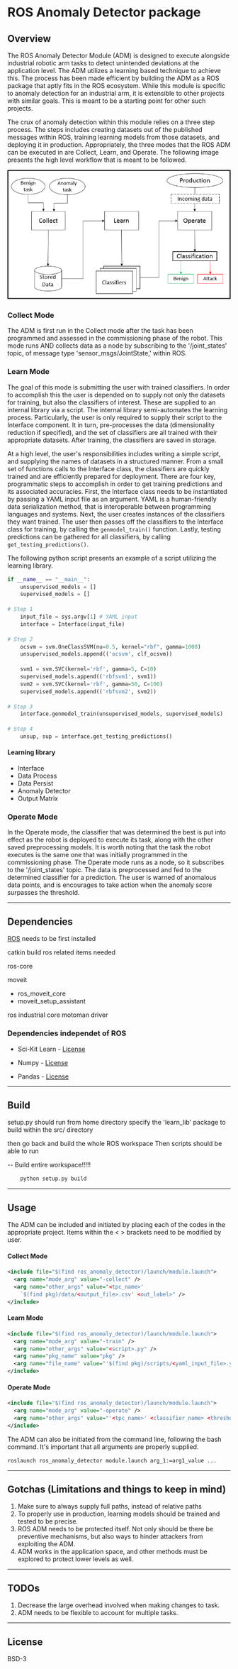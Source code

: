 # ROS Anomaly Detector package


## Overview

The ROS Anomaly Detector Module (ADM) is designed to execute alongside
industrial robotic arm tasks to detect unintended deviations at the application
level. The ADM utilizes a learning based technique to achieve this. The process
has been made efficient by building the ADM as a ROS package that aptly fits in
the ROS ecosystem. While this module is specific to anomaly detection for an
industrial arm, it is extensible to other projects with similar goals. This
is meant to be a starting point for other such projects.
<!-- Figure \ref{fig:ros_i_overview} presents the ROS-I
architecture. The red box around ROS ADM in the ROS Layer shows where the ADM
exists within the ROS ecosystem. -->

The crux of anomaly detection within this module relies on a three step
process. The steps includes creating datasets out of the published messages
within ROS, training learning models from those datasets, and deploying it in
production. Appropriately, the three modes that the ROS ADM can be executed in
are Collect, Learn, and Operate. The following image presents the high level
workflow that is meant to be followed.

![Image](images/adm_flow.png)

<!-- To evaluate our anomaly detection methodology we considered an industrial arm
programmed and controlled with ROS. We developed a ROS Anomaly Detection Module
(ADM) that is designed to execute alongside manufacturing tasks to detect
unintended arm deviations. ADM can be executed in three different modes for
collecting data (Collect mode), learning models (Learn mode), and detecting
anomalies (Operate mode). -->



<!-- % % Also important, the IDM is designed to integrate well
% % with the development of any ROS application.
% The IDM addresses the integrity of the industrial arm task by
% monitoring the captured joint states that are relayed back to the
% control system from the sensors. At any given point, when the joints
% have progressed into an unseen state, they should be marked anomalous.
-->


### Collect Mode
The ADM is first run in the Collect mode after the task has been programmed and
assessed in the commissioning phase of the robot. This mode runs AND collects
data as a node by subscribing to the '/joint\_states' topic, of message type
'sensor\_msgs/JointState,' within ROS.

### Learn Mode
The goal of this mode is submitting the user with trained classifiers. In
order to accomplish this the user is depended on to supply not only the datasets
for training, but also the classifiers of interest.
These are supplied to an internal library via a script. The internal library semi-automates the learning process. Particularly, the user is only required to supply their script to the Interface component. It in turn, pre-processes the
data (dimensionality reduction if specified), and the set of classifiers are
all trained with their appropriate datasets. After training, the classifiers are
saved in storage.

At a high level, the user's responsibilities includes writing a simple script,
and supplying the names of datasets in a structured manner. From a small set of
functions calls to the Interface class, the classifiers are quickly trained
and are efficiently prepared for deployment.
There are four key, programmatic steps to accomplish in order to get training
predictions and its associated accuracies. First, the Interface class needs to
be instantiated by passing a YAML input file as an
argument. YAML is a human-friendly data serialization method, that is
interoperable between programming languages and systems. Next, the user creates
instances of the classifiers they want trained. The user then passes off the
classifiers to the Interface class for training, by calling the ```genmodel_train()``` function. Lastly, testing predictions can be gathered for all classifiers, by calling ```get_testing_predictions()```.

The following python script presents an example of a script utilizing the learning library.

```python
if __name__ == "__main__":
	unsupervised_models = []
	supervised_models = []

# Step 1
 	input_file = sys.argv[1] # YAML input
  	interface = Interface(input_file)

# Step 2
  	ocsvm = svm.OneClassSVM(nu=0.5, kernel="rbf", gamma=1000)
  	unsupervised_models.append(('ocsvm', clf_ocsvm))

	svm1 = svm.SVC(kernel='rbf', gamma=5, C=10)
  	supervised_models.append(('rbfsvm1', svm1))
  	svm2 = svm.SVC(kernel='rbf', gamma=50, C=100)
  	supervised_models.append(('rbfsvm2', svm2))

# Step 3
  	interface.genmodel_train(unsupervised_models, supervised_models)

# Step 4
  	unsup, sup = interface.get_testing_predictions()
```


#### Learning library

- Interface
- Data Process
- Data Persist
- Anomaly Detector
- Output Matrix

<!-- - Listening mode - Collect data, specify topics.
- Training option - Use collected data and train a model.
	Needs lots of options and cover various attributes.
	How many different models?
	How much data?
	Use incoming data for training?
	The ML techniques details are here

	Split unlabeled data collection, and labeled data collection
		process to make sure correct labels are presented.

- Operational mode - Import trained model and run task. -->

### Operate Mode
In the Operate mode, the
classifier that was determined the best is put into effect as the robot is
deployed to execute its task, along with the other saved preprocessing models.
It is worth noting that the task the robot executes is the same one that was
initially programmed in the commissioning phase. The Operate mode runs as a
node, so it subscribes to the '/joint\_states' topic. The data is preprocessed
and fed to the determined classifier for a prediction. The user is warned of
anomalous data points, and is encourages to take action when the anomaly score
surpasses the threshold.


---

## Dependencies

[ROS](http://wiki.ros.org/ROS/Installation) needs to be first installed

catkin build
ros related items needed

ros-core


moveit
 - ros_moveit_core
 - moveit_setup_assistant

ros industrial core
motoman driver

### Dependencies independet of ROS

 - Sci-Kit Learn - [License](https://github.com/scikit-learn/scikit-learn/blob/master/COPYING)

 - Numpy - [License](https://docs.scipy.org/doc/numpy-1.10.0/license.html)

 - Pandas - [License](https://pandas.pydata.org/pandas-docs/stable/overview.html#license)

---

## Build

setup.py should run from home directory
specify the 'learn_lib' package to build within the src/ directory

then go back and build the whole ROS workspace
Then scripts should be able to run


 -- Build entire workspace!!!!!

```bash
	python setup.py build
```
---

<!-- ## Install

```bash
	python setup.py install
```

--- -->

## Usage

The ADM can be included and initiated by placing each of the codes in the appropriate project. Items within the \< \> brackets need to be modified by user.

#### Collect Mode
```xml
<include file="$(find ros_anomaly_detector)/launch/module.launch">
  <arg name="mode_arg" value="-collect" />
  <arg name="other_args" value="<tpc_name>'
	`$(find pkg)/data/<output_file>.csv' <out_label>" />
</include>
```

#### Learn Mode
```xml
<include file="$(find ros_anomaly_detector)/launch/module.launch">
  <arg name="mode_arg" value="-train" />
  <arg name="other_args" value="<script>.py" />
  <arg name="pkg_name" value="pkg" />
  <arg name="file_name" value="'$(find pkg)/scripts/<yaml_input_file>.yaml'" />
</include>
```

#### Operate Mode
```xml
<include file="$(find ros_anomaly_detector)/launch/module.launch">
  <arg name="mode_arg" value="-operate" />
  <arg name="other_args" value="'<tpc_name>' <classifier_name> <threshold_value>" />
</include>
```

The ADM can also be initiated from the command line, following the bash command. It's important that all arguments are properly supplied.

```bash
roslaunch ros_anomaly_detector module.launch arg_1:=arg1_value ...
```

---

<!-- ## Demo

- Demo includes moveit_setup_assistant package, data collected,
	and the trained classifiers
- User should be able to use it out of the box for testing.

--- -->

## Gotchas (Limitations and things to keep in mind)

1. Make sure to always supply full paths, instead of relative paths
2. To properly use in production, learning models should be trained and tested to be precise.
3. ROS ADM needs to be protected itself. Not only should be there be preventive mechanisms, but also ways to hinder attackers from exploiting the ADM.
4. ADM works in the application space, and other methods must be explored to protect lower levels as well.
---

## TODOs

1. Decrease the large overhead involved when making changes to task.
2. ADM needs to be flexible to account for multiple tasks.
---

## License

BSD-3
